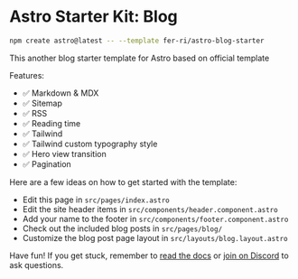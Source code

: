 # Astro Starter Kit: Blog

```sh
npm create astro@latest -- --template fer-ri/astro-blog-starter
```

This another blog starter template for Astro based on official template

Features:

- ✅ Markdown & MDX
- ✅ Sitemap
- ✅ RSS
- ✅ Reading time
- ✅ Tailwind
- ✅ Tailwind custom typography style
- ✅ Hero view transition
- ✅ Pagination

Here are a few ideas on how to get started with the template:

- Edit this page in `src/pages/index.astro`
- Edit the site header items in `src/components/header.component.astro`
- Add your name to the footer in `src/components/footer.component.astro`
- Check out the included blog posts in `src/pages/blog/`
- Customize the blog post page layout in `src/layouts/blog.layout.astro`

Have fun! If you get stuck, remember to [read the docs](https://docs.astro.build/) or [join on Discord](https://astro.build/chat) to ask questions.
